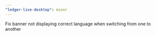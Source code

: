 ```yaml
---
"ledger-live-desktop": minor
---
```


Fix banner not displaying correct language when switching from one to another
